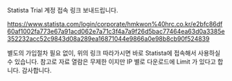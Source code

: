 Statista Trial 계정 접속 링크 보내드립니다.

https://www.statista.com/login/corporate/hmkwon%40hrc.co.kr/e2bfc86df60af1002fa773e67a91acd062e7a71c3f4a7a9f26d5bac77464ea63d0a3385e352232acc52c9843d08a289ea16871044e9866a0e98b8cb90f524839

별도의 가입절차 필요 없이, 위의 링크 따라가시면 바로 Statista에 접속해서 사용하실 수 있습니다.
참고로 자료 열람은 무제한 이지만 IP 별로 다운로드에 Limit 가 있다고 합니다.
감사합니다.
